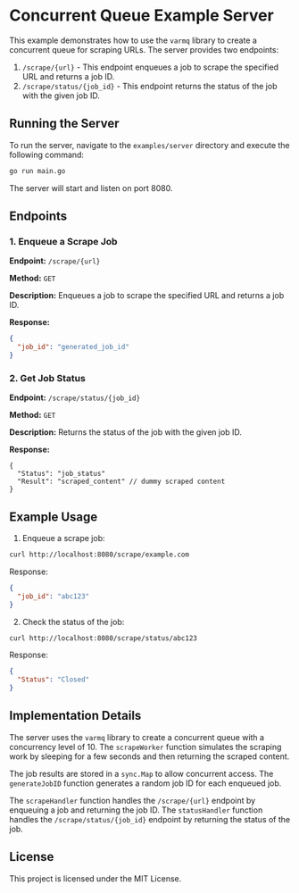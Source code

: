 # Concurrent Queue Example Server

This example demonstrates how to use the `varmq` library to create a concurrent queue for scraping URLs. The server provides two endpoints:

1. `/scrape/{url}` - This endpoint enqueues a job to scrape the specified URL and returns a job ID.
2. `/scrape/status/{job_id}` - This endpoint returns the status of the job with the given job ID.

## Running the Server

To run the server, navigate to the `examples/server` directory and execute the following command:

```sh
go run main.go
```

The server will start and listen on port 8080.

## Endpoints

### 1. Enqueue a Scrape Job

**Endpoint:** `/scrape/{url}`

**Method:** `GET`

**Description:** Enqueues a job to scrape the specified URL and returns a job ID.

**Response:**

```json
{
  "job_id": "generated_job_id"
}
```

### 2. Get Job Status

**Endpoint:** `/scrape/status/{job_id}`

**Method:** `GET`

**Description:** Returns the status of the job with the given job ID.

**Response:**

```jsonc
{
  "Status": "job_status"
  "Result": "scraped_content" // dummy scraped content
}
```

## Example Usage

1. Enqueue a scrape job:

```sh
curl http://localhost:8080/scrape/example.com
```

Response:

```json
{
  "job_id": "abc123"
}
```

2. Check the status of the job:

```sh
curl http://localhost:8080/scrape/status/abc123
```

Response:

```json
{
  "Status": "Closed"
}
```

## Implementation Details

The server uses the `varmq` library to create a concurrent queue with a concurrency level of 10. The `scrapeWorker` function simulates the scraping work by sleeping for a few seconds and then returning the scraped content.

The job results are stored in a `sync.Map` to allow concurrent access. The `generateJobID` function generates a random job ID for each enqueued job.

The `scrapeHandler` function handles the `/scrape/{url}` endpoint by enqueuing a job and returning the job ID. The `statusHandler` function handles the `/scrape/status/{job_id}` endpoint by returning the status of the job.

## License

This project is licensed under the MIT License.
